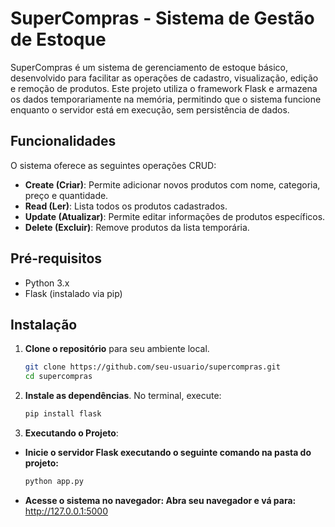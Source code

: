 # SuperCompras - Sistema de Gestão de Estoque

SuperCompras é um sistema de gerenciamento de estoque básico, desenvolvido para facilitar as operações de cadastro, visualização, edição e remoção de produtos. Este projeto utiliza o framework Flask e armazena os dados temporariamente na memória, permitindo que o sistema funcione enquanto o servidor está em execução, sem persistência de dados.

## Funcionalidades

O sistema oferece as seguintes operações CRUD:
- **Create (Criar)**: Permite adicionar novos produtos com nome, categoria, preço e quantidade.
- **Read (Ler)**: Lista todos os produtos cadastrados.
- **Update (Atualizar)**: Permite editar informações de produtos específicos.
- **Delete (Excluir)**: Remove produtos da lista temporária.

## Pré-requisitos

- Python 3.x
- Flask (instalado via pip)

## Instalação

1. **Clone o repositório** para seu ambiente local.
   ```bash
   git clone https://github.com/seu-usuario/supercompras.git
   cd supercompras

2. **Instale as dependências**. No terminal, execute:

    ```bash
    pip install flask

3. **Executando o Projeto**:

- **Inicie o servidor Flask executando o seguinte comando na pasta do projeto:**
    ```bash
    python app.py

- **Acesse o sistema no navegador: Abra seu navegador e vá para:** http://127.0.0.1:5000


